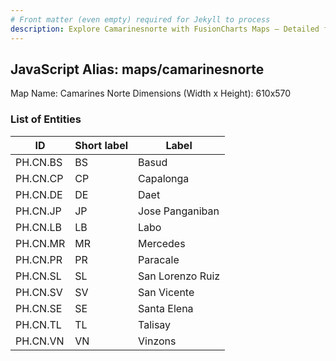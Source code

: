```yaml
---
# Front matter (even empty) required for Jekyll to process
description: Explore Camarinesnorte with FusionCharts Maps – Detailed features for seamless integration. Try now & enhance your data visualization today! 
---
```


## JavaScript Alias: maps/camarinesnorte

Map Name: Camarines Norte
Dimensions (Width x Height): 610x570





### List of Entities

ID | Short label | Label
---|---|---|
PH.CN.BS | BS | Basud
PH.CN.CP | CP | Capalonga
PH.CN.DE | DE | Daet
PH.CN.JP | JP | Jose Panganiban
PH.CN.LB | LB | Labo
PH.CN.MR | MR | Mercedes
PH.CN.PR | PR | Paracale
PH.CN.SL | SL | San Lorenzo Ruiz
PH.CN.SV | SV | San Vicente
PH.CN.SE | SE | Santa Elena
PH.CN.TL | TL | Talisay
PH.CN.VN | VN | Vinzons